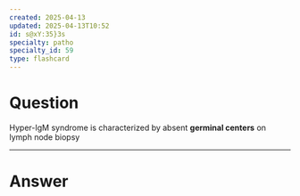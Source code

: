 ```yaml
---
created: 2025-04-13
updated: 2025-04-13T10:52
id: s@xY:35}3s
specialty: patho
specialty_id: 59
type: flashcard
---
```


# Question
Hyper-IgM syndrome is characterized by absent **germinal centers** on lymph node biopsy

---

# Answer
